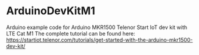 # ArduinoDevKitM1
Arduino example code for Arduino MKR1500 Telenor Start IoT dev kit with LTE Cat M1
The complete tutorial can be found here: https://startiot.telenor.com/tutorials/get-started-with-the-arduino-mkr1500-dev-kit/

